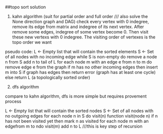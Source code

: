 ##topo sort solution
1. kahn algorithm
(suit for partial order and full order /// also solve the None direction graph and DAG)
check every vertex with 0 indegree, remove its edge from matrix and indegree of its next vertex. 
After remove some edges, indegree of some vertex become 0. Then visit these new vertexs with 0 indegree. The visiting order of vertexes is the topo order we want

pseudo code:
        L ← Empty list that will contain the sorted elements
        S ← Set of all nodes with no incoming edge
        while S is non-empty do
            remove a node n from S
            add n to tail of L
            for each node m with an edge e from n to m do
                remove edge e from the graph
                if m has no other incoming edges then
                    insert m into S
        if graph has edges then
            return error (graph has at least one cycle)
        else 
            return L (a topologically sorted order)

2. dfs algorithm

compare to kahn algorithm, dfs is more simple but requires provement process

L ← Empty list that will contain the sorted nodes
S ← Set of all nodes with no outgoing edges
for each node n in S do
    visit(n) 
function visit(node n)
    if n has not been visited yet then
        mark n as visited
        for each node m with an edgefrom m to ndo
            visit(m)
        add n to L ///this is key step of recursion


